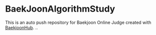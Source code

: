 # BaekJoonAlgorithmStudy
This is an auto push repository for Baekjoon Online Judge created with [BaekjoonHub](https://github.com/BaekjoonHub/BaekjoonHub).
..